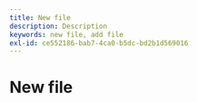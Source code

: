 ```yaml
---
title: New file
description: Description
keywords: new file, add file
exl-id: ce552186-bab7-4ca0-b5dc-bd2b1d569016
---
```

# New file
